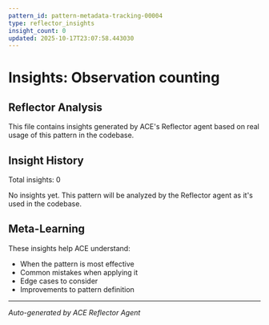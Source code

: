 ```yaml
---
pattern_id: pattern-metadata-tracking-00004
type: reflector_insights
insight_count: 0
updated: 2025-10-17T23:07:58.443030
---
```

# Insights: Observation counting

## Reflector Analysis

This file contains insights generated by ACE's Reflector agent based on real usage of this pattern in the codebase.

## Insight History

Total insights: 0

No insights yet. This pattern will be analyzed by the Reflector agent as it's used in the codebase.

## Meta-Learning

These insights help ACE understand:
- When the pattern is most effective
- Common mistakes when applying it
- Edge cases to consider
- Improvements to pattern definition

---

*Auto-generated by ACE Reflector Agent*
